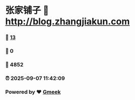 # 张家铺子 :link: http://blog.zhangjiakun.com 
### :page_facing_up: [13](http://blog.zhangjiakun.com/tag.html) 
### :speech_balloon: 0 
### :hibiscus: 4852 
### :alarm_clock: 2025-09-07 11:42:09 
### Powered by :heart: [Gmeek](https://github.com/Meekdai/Gmeek)
